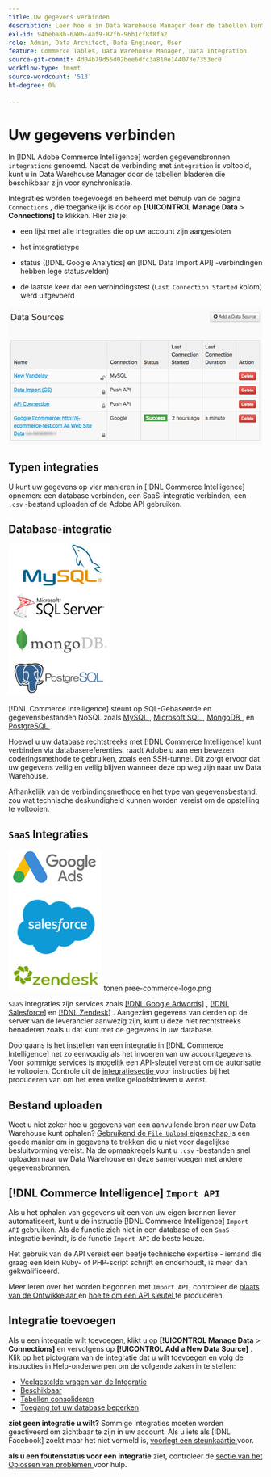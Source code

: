 ```yaml
---
title: Uw gegevens verbinden
description: Leer hoe u in Data Warehouse Manager door de tabellen kunt bladeren die u kunt synchroniseren.
exl-id: 94beba8b-6a86-4af9-87fb-96b1cf8f8fa2
role: Admin, Data Architect, Data Engineer, User
feature: Commerce Tables, Data Warehouse Manager, Data Integration
source-git-commit: 4d04b79d55d02bee6dfc3a810e144073e7353ec0
workflow-type: tm+mt
source-wordcount: '513'
ht-degree: 0%

---
```


# Uw gegevens verbinden

In [!DNL Adobe Commerce Intelligence] worden gegevensbronnen `integrations` genoemd. Nadat de verbinding met `integration` is voltooid, kunt u in Data Warehouse Manager door de tabellen bladeren die beschikbaar zijn voor synchronisatie.

Integraties worden toegevoegd en beheerd met behulp van de pagina `Connections` , die toegankelijk is door op **[!UICONTROL Manage Data** > **Connections]** te klikken. Hier zie je:

* een lijst met alle integraties die op uw account zijn aangesloten

* het integratietype

* status ([!DNL Google Analytics] en [!DNL Data Import API] -verbindingen hebben lege statusvelden)

* de laatste keer dat een verbindingstest (`Last Connection Started` kolom) werd uitgevoerd

![ Gegevens \_Bronnen\_Table.png ](../../../assets/Data_Sources_Table.png)

## Typen integraties

U kunt uw gegevens op vier manieren in [!DNL Commerce Intelligence] opnemen: een database verbinden, een SaaS-integratie verbinden, een `.csv` -bestand uploaden of de Adobe API gebruiken.

## Database-integratie

![ Gegevensbestand \_icons.jpg ](../../../assets/Database_icons.jpg)

[!DNL Commerce Intelligence] steunt op SQL-Gebaseerde en gegevensbestanden NoSQL zoals [ MySQL ](../../importing-data/integrations/mysql-via-ssh-tunnel.md), [ Microsoft SQL ](../integrations/microsoft-sql-server.md), [ MongoDB ](../integrations/mongodb-via-ssh-tunnel.md), en [ PostgreSQL ](../integrations/postgresql.md).

Hoewel u uw database rechtstreeks met [!DNL Commerce Intelligence] kunt verbinden via databasereferenties, raadt Adobe u aan een bewezen coderingsmethode te gebruiken, zoals een SSH-tunnel. Dit zorgt ervoor dat uw gegevens veilig en veilig blijven wanneer deze op weg zijn naar uw Data Warehouse.

Afhankelijk van de verbindingsmethode en het type van gegevensbestand, zou wat technische deskundigheid kunnen worden vereist om de opstelling te voltooien.

## `SaaS` Integraties

![ de integratiepictogrammen van SaaS die diverse gesteunde platforms ](../../../assets/SaaS_icons.jpg) tonen pree-commerce-logo.png

`SaaS` integraties zijn services zoals [[!DNL Google Adwords]](../integrations/google-adwords.md) , [[!DNL Salesforce]](../integrations/salesforce.md) en [[!DNL Zendesk]](../integrations/zendesk.md) . Aangezien gegevens van derden op de server van de leverancier aanwezig zijn, kunt u deze niet rechtstreeks benaderen zoals u dat kunt met de gegevens in uw database.

Doorgaans is het instellen van een integratie in [!DNL Commerce Intelligence] net zo eenvoudig als het invoeren van uw accountgegevens. Voor sommige services is mogelijk een API-sleutel vereist om de autorisatie te voltooien. Controle uit de [ integratiesectie ](../integrations/integrations.md) voor instructies bij het produceren van om het even welke geloofsbrieven u wenst.

## Bestand uploaden

Weet u niet zeker hoe u gegevens van een aanvullende bron naar uw Data Warehouse kunt ophalen? [ Gebruikend de `File Upload` eigenschap ](../connecting-data/using-file-uploader.md) is een goede manier om in gegevens te trekken die u niet voor dagelijkse besluitvorming vereist. Na de opmaakregels kunt u `.csv` -bestanden snel uploaden naar uw Data Warehouse en deze samenvoegen met andere gegevensbronnen.

## [!DNL Commerce Intelligence] `Import API`

Als u het ophalen van gegevens uit een van uw eigen bronnen liever automatiseert, kunt u de instructie [!DNL Commerce Intelligence] `Import API` gebruiken. Als de functie zich niet in een database of een `SaaS` -integratie bevindt, is de functie `Import API` de beste keuze.

Het gebruik van de API vereist een beetje technische expertise - iemand die graag een klein Ruby- of PHP-script schrijft en onderhoudt, is meer dan gekwalificeerd.

Meer leren over het worden begonnen met `Import API`, controleer de [ plaats van de Ontwikkelaar ](https://developer.adobe.com/commerce/services/reporting/) en [ hoe te om een API sleutel ](https://developer.adobe.com/commerce/services/reporting/import-api/) te produceren.

## Integratie toevoegen

Als u een integratie wilt toevoegen, klikt u op **[!UICONTROL Manage Data** > **Connections]** en vervolgens op **[!UICONTROL Add a New Data Source]** . Klik op het pictogram van de integratie dat u wilt toevoegen en volg de instructies in Help-onderwerpen om de volgende zaken in te stellen:

* [ Veelgestelde vragen van de Integratie ](https://support.magento.com/hc/en-us/sections/360003161871-Integration-FAQ)
* [Beschikbaar ](../integrations/integrations.md)
* [Tabellen consolideren](../../../best-practices/consolidating-your-tables.md)
* [Toegang tot uw database beperken](../../../administrator/account-management/restrict-db-access.md)

**ziet geen integratie u wilt?** Sommige integraties moeten worden geactiveerd om zichtbaar te zijn in uw account. Als u iets als [!DNL Facebook] zoekt maar het niet vermeld is, [ voorlegt een steunkaartje ](https://experienceleague.adobe.com/docs/commerce-knowledge-base/kb/troubleshooting/miscellaneous/mbi-service-policies.html) voor.

**als u een foutenstatus voor een integratie** ziet, controleer de [ sectie van het Oplossen van problemen ](https://support.magento.com/hc/en-us/sections/360003078151) voor hulp.
